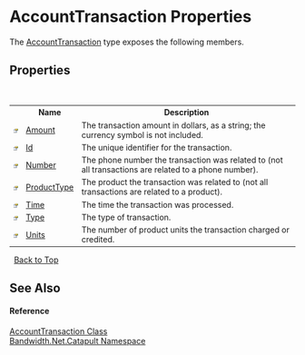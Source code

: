 ﻿# AccountTransaction Properties
 

The <a href ="T_Bandwidth_Net_Catapult_AccountTransaction.md">AccountTransaction</a> type exposes the following members.


## Properties
&nbsp;<table><tr><th></th><th>Name</th><th>Description</th></tr><tr><td>![Public property](media/pubproperty.gif "Public property")</td><td><a href ="P_Bandwidth_Net_Catapult_AccountTransaction_Amount.md">Amount</a></td><td>
The transaction amount in dollars, as a string; the currency symbol is not included.</td></tr><tr><td>![Public property](media/pubproperty.gif "Public property")</td><td><a href ="P_Bandwidth_Net_Catapult_AccountTransaction_Id.md">Id</a></td><td>
The unique identifier for the transaction.</td></tr><tr><td>![Public property](media/pubproperty.gif "Public property")</td><td><a href ="P_Bandwidth_Net_Catapult_AccountTransaction_Number.md">Number</a></td><td>
The phone number the transaction was related to (not all transactions are related to a phone number).</td></tr><tr><td>![Public property](media/pubproperty.gif "Public property")</td><td><a href ="P_Bandwidth_Net_Catapult_AccountTransaction_ProductType.md">ProductType</a></td><td>
The product the transaction was related to (not all transactions are related to a product).</td></tr><tr><td>![Public property](media/pubproperty.gif "Public property")</td><td><a href ="P_Bandwidth_Net_Catapult_AccountTransaction_Time.md">Time</a></td><td>
The time the transaction was processed.</td></tr><tr><td>![Public property](media/pubproperty.gif "Public property")</td><td><a href ="P_Bandwidth_Net_Catapult_AccountTransaction_Type.md">Type</a></td><td>
The type of transaction.</td></tr><tr><td>![Public property](media/pubproperty.gif "Public property")</td><td><a href ="P_Bandwidth_Net_Catapult_AccountTransaction_Units.md">Units</a></td><td>
The number of product units the transaction charged or credited.</td></tr></table>&nbsp;
<a href="#accounttransaction-properties">Back to Top</a>

## See Also


#### Reference
<a href ="T_Bandwidth_Net_Catapult_AccountTransaction.md">AccountTransaction Class</a><br /><a href ="N_Bandwidth_Net_Catapult.md">Bandwidth.Net.Catapult Namespace</a><br />